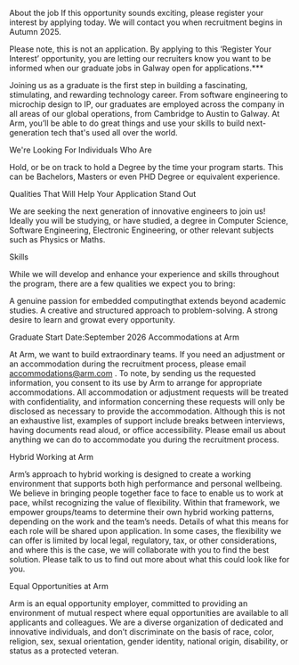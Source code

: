 About the job
If this opportunity sounds exciting, please register your interest by applying today. We will contact you when recruitment begins in Autumn 2025.

Please note, this is not an application. By applying to this ‘Register Your Interest’ opportunity, you are letting our recruiters know you want to be informed when our graduate jobs in Galway open for applications.***

Joining us as a graduate is the first step in building a fascinating, stimulating, and rewarding technology career. From software engineering to microchip design to IP, our graduates are employed across the company in all areas of our global operations, from Cambridge to Austin to Galway. At Arm, you’ll be able to do great things and use your skills to build next-generation tech that's used all over the world.

We're Looking For Individuals Who Are

Hold, or be on track to hold a Degree by the time your program starts. This can be Bachelors, Masters or even PHD Degree or equivalent experience.

Qualities That Will Help Your Application Stand Out

We are seeking the next generation of innovative engineers to join us! Ideally you will be studying, or have studied, a degree in Computer Science, Software Engineering, Electronic Engineering, or other relevant subjects such as Physics or Maths.

Skills

While we will develop and enhance your experience and skills throughout the program, there are a few qualities we expect you to bring:

A genuine passion for embedded computingthat extends beyond academic studies.
A creative and structured approach to problem-solving.
A strong desire to learn and growat every opportunity.

Graduate Start Date:September 2026 Accommodations at Arm

At Arm, we want to build extraordinary teams. If you need an adjustment or an accommodation during the recruitment process, please email accommodations@arm.com . To note, by sending us the requested information, you consent to its use by Arm to arrange for appropriate accommodations. All accommodation or adjustment requests will be treated with confidentiality, and information concerning these requests will only be disclosed as necessary to provide the accommodation. Although this is not an exhaustive list, examples of support include breaks between interviews, having documents read aloud, or office accessibility. Please email us about anything we can do to accommodate you during the recruitment process.

Hybrid Working at Arm

Arm’s approach to hybrid working is designed to create a working environment that supports both high performance and personal wellbeing. We believe in bringing people together face to face to enable us to work at pace, whilst recognizing the value of flexibility. Within that framework, we empower groups/teams to determine their own hybrid working patterns, depending on the work and the team’s needs. Details of what this means for each role will be shared upon application. In some cases, the flexibility we can offer is limited by local legal, regulatory, tax, or other considerations, and where this is the case, we will collaborate with you to find the best solution. Please talk to us to find out more about what this could look like for you.

Equal Opportunities at Arm

Arm is an equal opportunity employer, committed to providing an environment of mutual respect where equal opportunities are available to all applicants and colleagues. We are a diverse organization of dedicated and innovative individuals, and don’t discriminate on the basis of race, color, religion, sex, sexual orientation, gender identity, national origin, disability, or status as a protected veteran.

